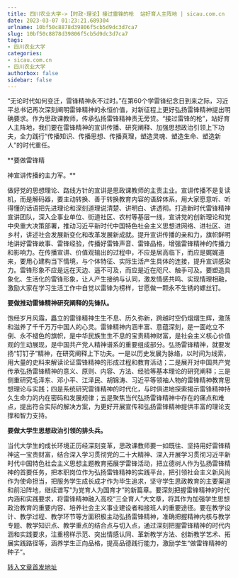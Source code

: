 ```yaml
---
title: 四川农业大学->【时政·理论】接过雷锋的枪  站好育人主阵地 | sicau.com.cn
date: 2023-03-07 01:23:21.689304
urlname: 10bf50c8878d39806f5cb5d9dc3d7ca7
slug: 10bf50c8878d39806f5cb5d9dc3d7ca7
tags: 
- 四川农业大学
categories:
- sicau.com.cn
- 四川农业大学
authorbox: false
sidebar: false
---
```

“无论时代如何变迁，雷锋精神永不过时。”在第60个学雷锋纪念日到来之际，习近平总书记再次深刻阐明雷锋精神的永恒价值，对新征程上更好弘扬雷锋精神提出明确要求。作为思政课教师，传承弘扬雷锋精神责无旁贷。“接过雷锋的枪”，站好育人主阵地，我们要在雷锋精神的宣讲传播、研究阐释、加强思想政治引领上下功夫，全力践行“传播知识、传播思想、传播真理，塑造灵魂、塑造生命、塑造新人”的时代重任。  

**要做雷锋精
<!--more-->
神宣讲传播的主力军。**

做好党的思想理论、路线方针的宣讲是思政课教师的主责主业。宣讲传播不是复读机，而是解码器，要主动转换、善于转换教育内容的语辞体系，用大家愿意听、听得懂的话语把先进理论和深刻道理说清楚、讲明白、讲透彻。打造新时代雷锋精神宣讲团队，深入企事业单位、街道社区、农村等基层一线，宣讲党的创新理论和党中央重大决策部署，推动习近平新时代中国特色社会主义思想进网络、进社区、进乡村，讲述社会发展新变化和改革发展新成就。提升宣讲传播的亲和力，旗帜鲜明地讲好雷锋故事、雷锋经验，传播好雷锋声音、雷锋品格，增强雷锋精神的传播力和影响力。在传播宣讲、价值观输出的过程中，不应是居高临下，而应是娓娓道来，要用心建构当下情境，与个体特征、实际生活产生具体的连接，提升宣讲感染力。雷锋形象不应是远在天边、遥不可及，而应是近在咫尺、触手可及。要塑造具象化、生活化的雷锋形象，让人产生接纳与认同，激发情感共鸣、实现情理相融，激励大家在学习生活工作中自觉以雷锋为榜样，甘愿做一颗永不生锈的螺丝钉。

**要做推动雷锋精神研究阐释的先锋队。**

饱经岁月风霜，矗立的雷锋精神生生不息、历久弥新，跨越时空仍熠熠生辉，激荡和滋养了千千万万中国人的心灵。雷锋精神内涵丰富、意蕴深刻，是一面屹立不倒、永不褪色的旗帜，是中华民族生生不息的宝贵精神财富，是社会主义核心价值观的生动展现，是中国共产党人精神谱系的重要组成部分。弘扬雷锋精神，就要发扬“钉钉子”精神，在研究阐释上下功夫。一是以历史发展为脉络，以时间为线索，用大量的史料来解读论证雷锋精神的形成过程和教育活动；二是展开对中国共产党传承弘扬雷锋精神的意义、原则、内容、方法、经验等基本理论的研究阐释；三是侧重研究毛泽东、邓小平、江泽民、胡锦涛、习近平等领袖人物的雷锋精神教育思想理论与实践；四是系统研究雷锋精神的时代化，与时俱进地探索揭示雷锋精神持久生命力的内在密码和发展规律；五是聚焦当代弘扬雷锋精神中存在的痛点和难点，提出符合实际的解决方案，为更好开展宣传和弘扬雷锋精神提供丰富的理论支撑和智力支持。

**要做大学生思想政治引领的排头兵。**

当代大学生的成长环境正历经深刻变革，思政课教师要一如既往、坚持用好雷锋精神这一宝贵财富，结合深入学习贯彻党的二十大精神、深入开展学习贯彻习近平新时代中国特色社会主义思想主题教育拓展学雷锋活动，把立德树人作为弘扬雷锋精神的首要任务，把本职岗位作为弘扬雷锋精神的实践平台，把引领社会主义新风尚作为使命担当，把服务学生成长成才作为毕生追求，坚守学生思政教育的主要渠道和前沿阵地，继续谱写“为党育人为国育才”的新篇章。要深刻把握雷锋精神的时代内涵和实践要求，将雷锋精神融入高校“三全育人”大文章，将其作为加强学生思想政治教育的重要内容、培养社会主义事业建设者和接班人的重要途径。要在教学设计、教学过程、教学环节等方面积极主动弘扬雷锋精神，准确把握精神内核与教学专题、教学知识点、教学重点的结合点与切入点，通过深刻把握雷锋精神的时代内涵和实践要求，注重榜样示范、突出情感认同、革新教学方法、创新教学艺术、拓展实践路径等，涵养学生正向品格，提高品德践行能力，激励学生“做雷锋精神的种子”。



[转入文章首发地址](https://news.sicau.edu.cn/info/1135/71194.htm)